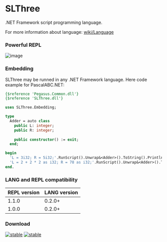 # SLThree

.NET Framework script programming language.

For more information about language: [wiki/Language](https://github.com/AIexandrKotov/SLThree/wiki/Language)

### Powerful REPL

![image](https://github.com/AIexandrKotov/SLThree/assets/44296606/8f6fb9df-54c3-42aa-835a-6fbb35c93e85)

### Embedding
SLThree may be runned in any .NET Framework language. Here code example for PascalABC.NET:

```pas
{$reference 'Pegasus.Common.dll'}
{$reference 'SLThree.dll'}

uses SLThree.Embedding;

type
  Adder = auto class
    public L: integer;
    public R: integer;
    
    public constructor() := exit;
  end;

begin
  'L = 3i32; R = 5i32;'.RunScript().Unwrap&<Adder>().ToString().Println(); //(3,5)
  'L = 2 + 2 * 2 as i32; R = 78 as i32;'.RunScript().Unwrap&<Adder>().ToString().Println();; //6, 78
end.
```

### LANG and REPL compatibility

| REPL version    | LANG version    |
|-----------------|-----------------|
| 1.1.0           | 0.2.0+          |
| 1.0.0           | 0.2.0+          |

### Download
[![stable](https://img.shields.io/badge/REPL_stable-1.1.0-00cc00)](https://github.com/AIexandrKotov/SLThree/releases/tag/0.4.0) [![stable](https://img.shields.io/badge/LANG_exp-0.4.0-ccaa00)](https://github.com/AIexandrKotov/SLThree/releases/tag/0.4.0)